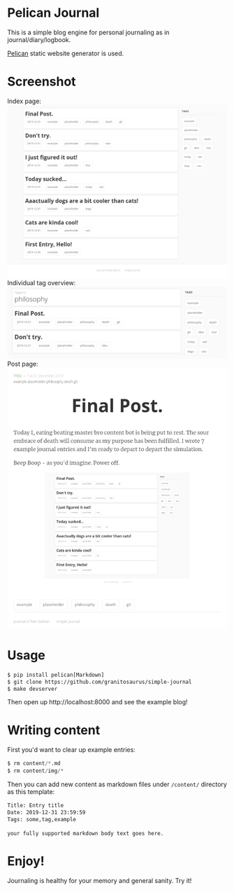 # Pelican Journal

This is a simple blog engine for personal journaling as in journal/diary/logbook. 

[Pelican] static website generator is used.

# Screenshot

Index page:  
![index screenshot](journey/screenshot.png)  
Individual tag overview:  
![tags screenshot](journey/screenshot-tags.png)  
Post page:  
![tags screenshot](journey/screenshot-post.png)

# Usage

```shell
$ pip install pelican[Markdown]
$ git clone https://github.com/granitosaurus/simple-journal
$ make devserver
```

Then open up http://localhost:8000 and see the example blog!

# Writing content

First you'd want to clear up example entries:

```python
$ rm content/*.md
$ rm content/img/*
```

Then you can add new content as markdown files under `/content/` directory as this template:
```
Title: Entry title
Date: 2019-12-31 23:59:59
Tags: some,tag,example

your fully supported markdown body text goes here.
```

# Enjoy!

Journaling is healthy for your memory and general sanity. Try it!

[Pelican]: https://github.com/getpelican/pelican
